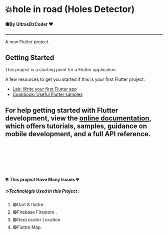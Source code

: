 # 💥hole in road (Holes Detector) 
#### 🟢By UltrasDzCoder ❤


----
A new Flutter project.

## Getting Started

This project is a starting point for a Flutter application.

A few resources to get you started if this is your first Flutter project:

- [Lab: Write your first Flutter app](https://docs.flutter.dev/get-started/codelab)
- [Cookbook: Useful Flutter samples](https://docs.flutter.dev/cookbook)

For help getting started with Flutter development, view the
[online documentation](https://docs.flutter.dev/), which offers tutorials,
samples, guidance on mobile development, and a full API reference.
----

<br><br><br>
----
#### ⛈ This project Have Many Issues 💔

##### ✨Technologis Used in this Project :
1. 🟢Dart & fluttre .
2. 🟢Firebase Firestore  .
3. 🟢GeoLocator Location 
4. 🟢Fluttre Map.
